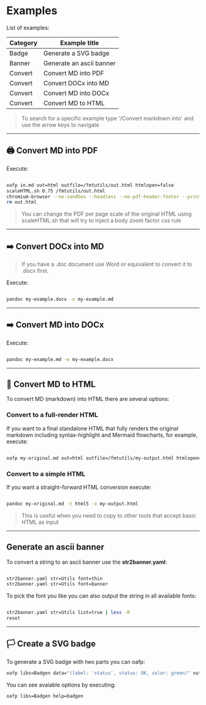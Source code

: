 # Examples

List of examples:

| Category | Example title |
|----------|---------------|
| Badge   | Generate a SVG badge |
| Banner  | Generate an ascii banner |
| Convert | Convert MD into PDF |
| Convert | Convert DOCx into MD |
| Convert | Convert MD into DOCx |
| Convert | Convert MD to HTML |

> To search for a specific example type '/Convert markdown into<ENTER>' and use the arrow keys to navigate

---

## 🖨️ Convert MD into PDF

Execute:

```bash

oafp in.md out=html outfile=/fmtutils/out.html htmlopen=false
scaleHTML.sh 0.75 /fmtutils/out.html
chromium-browser --no-sandbox --headless --no-pdf-header-footer --print-to-pdf=out.pdf file:///fmtutils/out.html
rm out.html

```

> You can change the PDF per page scale of the original HTML using scaleHTML.sh that will try to inject a body zoom factor css rule

---

## ➡️ Convert DOCx into MD

> If you have a .doc document use Word or equivalent to convert it to .docx first.

Execute:

```bash

pandoc my-example.docx -o my-example.md

```

---

## ➡️ Convert MD into DOCx

Execute:

```bash

pandoc my-example.md -o my-example.docx

```

---

## 📜 Convert MD to HTML

To convert MD (markdown) into HTML there are several options:

### Convert to a full-render HTML

If you want to a final standalone HTML that fully renders the original markdown including syntax-highlight and Mermaid flowcharts, for example, execute:

```bash

oafp my-original.md out=html outfile=/fmtutils/my-output.html htmlopen=false

```

### Convert to a simple HTML

If you want a straight-forward HTML conversion execute:

```bash

pandoc my-original.md -t html5 -o my-output.html

```

> This is useful when you need to copy to other tools that accept basic HTML as input

---

## Generate an ascii banner

To convert a string to an ascii banner use the **str2banner.yaml**:

```bash

str2banner.yaml str=Utils font=thin
str2banner.yaml str=Utils font=banner

```

To pick the font you like you can also output the string in all available fonts:

```bash

str2banner.yaml str=Utils list=true | less -R
reset

```

---

## 🏳️ Create a SVG badge

To generate a SVG badge with two parts you can oafp:

```bash
oafp libs=Badgen data="(label: 'status', status: OK, color: green)" out=badgen > my-badge.svg
```

You can see avaiable options by executing:

```bash
oafp libs=Badgen help=badgen
```